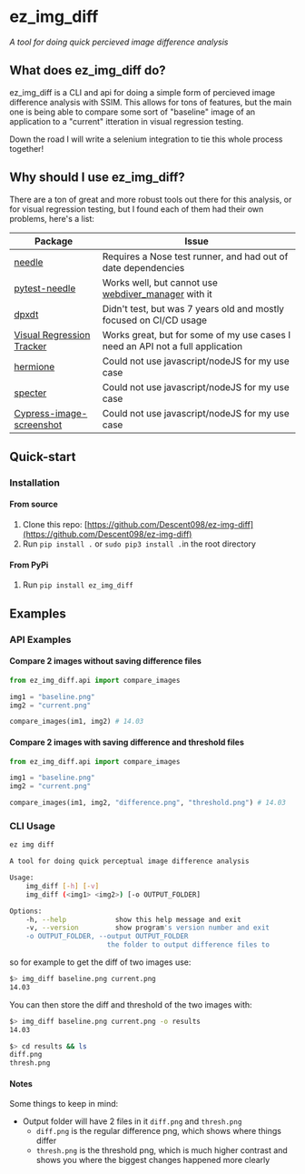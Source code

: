 # ez_img_diff

*A tool for doing quick percieved image difference analysis*


## What does ez_img_diff do?

ez_img_diff is a CLI and api for doing a simple form of percieved image difference analysis with SSIM. This allows for tons of features, but the main one is being able to compare some sort of "baseline" image of an application to a "current" itteration in visual regression testing. 

Down the road I will write a selenium integration to tie this whole process together!

## Why should I use ez_img_diff?

There are a ton of great and more robust tools out there for this analysis, or for visual regression testing, but I found each of them had their own problems, here's a list:

|Package|Issue|
|-------|-----|
|[needle](https://github.com/python-needle/needle)| Requires a Nose test runner, and had out of date dependencies|
|[pytest-needle](https://github.com/jlane9/pytest-needle) | Works well, but cannot use [webdiver_manager](https://pypi.org/project/webdriver-manager/) with it | 
|[dpxdt](https://github.com/bslatkin/dpxdt) | Didn't test, but was 7 years old and mostly focused on CI/CD usage|
|[Visual Regression Tracker](https://github.com/Visual-Regression-Tracker/Visual-Regression-Tracker) | Works great, but for some of my use cases I need an API not a full application|
|[hermione](https://github.com/gemini-testing/hermione)|Could not use javascript/nodeJS for my use case|
|[specter](https://github.com/letsgetrandy/specter)|Could not use javascript/nodeJS for my use case|
|[Cypress-image-screenshot](https://github.com/jaredpalmer/cypress-image-snapshot)|Could not use javascript/nodeJS for my use case|


## Quick-start

### Installation

#### From source

1. Clone this repo: [https://github.com/Descent098/ez-img-diff](https://github.com/Descent098/ez-img-diff)
2. Run ```pip install .``` or ```sudo pip3 install .```in the root directory

#### From PyPi

1. Run ```pip install ez_img_diff```

## Examples

### API Examples

#### Compare 2 images without saving difference files
```python
from ez_img_diff.api import compare_images

img1 = "baseline.png"
img2 = "current.png"

compare_images(im1, img2) # 14.03
```

#### Compare 2 images with saving difference and threshold files
```python
from ez_img_diff.api import compare_images

img1 = "baseline.png"
img2 = "current.png"

compare_images(im1, img2, "difference.png", "threshold.png") # 14.03
```

### CLI Usage

```bash
ez img diff

A tool for doing quick perceptual image difference analysis

Usage: 
    img_diff [-h] [-v]
    img_diff (<img1> <img2>) [-o OUTPUT_FOLDER] 

Options:
    -h, --help            show this help message and exit
    -v, --version         show program's version number and exit
    -o OUTPUT_FOLDER, --output OUTPUT_FOLDER 
                        the folder to output difference files to
```

so for example to get the diff of two images use:

```bash
$> img_diff baseline.png current.png
14.03
```

You can then store the diff and threshold of the two images with:

```bash
$> img_diff baseline.png current.png -o results
14.03

$> cd results && ls
diff.png
thresh.png
```

#### Notes

Some things to keep in mind:

- Output folder will have 2 files in it `diff.png` and `thresh.png`
  - `diff.png` is the regular difference png, which shows where things differ
  - `thresh.png` is the threshold png, which is much higher contrast and shows you where the biggest changes happened more clearly

